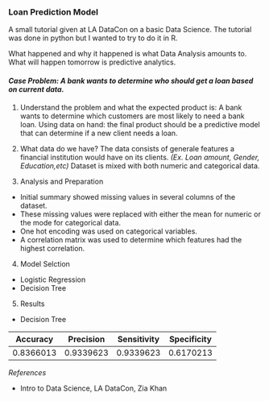### Loan Prediction Model
A small tutorial given at LA DataCon on a basic Data Science. The tutorial was done in python but I wanted to try to do it in R.

What happened and why it happened is what Data Analysis amounts to. <br>
What will happen tomorrow is predictive analytics.

#### *Case Problem: A bank wants to determine who should get a loan based on current data.*

1. Understand the problem and what the expected product is:
A bank wants to determine which customers are most likely to need a bank loan. Using data on hand:
  the final product should be a predictive model that can determine if a new client needs a loan.

2. What data do we have?
The data consists of generale features a financial institution would have on its clients. *(Ex. Loan amount, Gender, Education,etc)*
Dataset is mixed with both numeric and categorical data.

3. Analysis and Preparation
 - Initial summary showed missing values in several columns of the dataset.
 - These missing values were replaced with either the mean for numeric or the mode for categorical data.
 - One hot encoding was used on categorical variables.
 - A correlation matrix was used to determine which features had the highest correlation.
 
4. Model Selction
 - Logistic Regression
 - Decision Tree
 
5. Results

 * Decision Tree
   
|Accuracy   | Precision   |  Sensitivity  | Specificity  | 
|-----------|--------------|---------------|--------------|
| 0.8366013  |  0.9339623 | 0.9339623  | 0.6170213  | 


*References*
- Intro to Data Science, LA DataCon, Zia Khan

